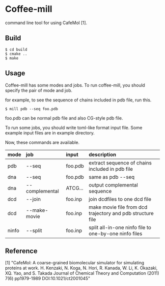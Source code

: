 Coffee-mill
====

command line tool for using CafeMol [1].

## Build

    $ cd build
    $ cmake ..
    $ make

## Usage

Coffee-mill has some modes and jobs.
To run coffee-mill, you should specify the pair of mode and job.

for example, to see the sequence of chains included in pdb file, run this.

    $ mill pdb --seq foo.pdb

foo.pdb can be normal pdb file and also CG-style pdb file.

To run some jobs, you should write toml-like format input file.
Some example input files are in example directory.

Now, these commands are available.

| mode | job | input | description |
|:-----|:----|:------|:------------|
| pdb  | --seq  |foo.pdb |extract sequence of chains included in pdb file|
| dna  | --seq  |foo.pdb |same as pdb --seq|
| dna  | --complemental |ATCG... |output complemental sequence|
| dcd  | --join |foo.inp |join dcdfiles to one dcd file|
| dcd  | --make-movie |foo.inp |make movie file from dcd trajectory and pdb structure file|
| ninfo| --split |foo.inp |split all-in-one ninfo file to one-by-one ninfo files|


## Reference

[1] "CafeMol: A coarse-grained biomolecular simulator for simulating proteins at work. H. Kenzaki, N. Koga, N. Hori, R. Kanada, W. Li, K. Okazaki, XQ. Yao, and S. Takada Journal of Chemical Theory and Computation (2011) 7(6) pp1979-1989 DOI:10.1021/ct2001045"

